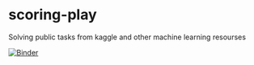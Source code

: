 # scoring-play
Solving public tasks from kaggle and other machine learning resourses

[![Binder](http://mybinder.org/badge.svg)](https://mybinder.org/v2/gh/GrailFinder/scoring-play/master)
